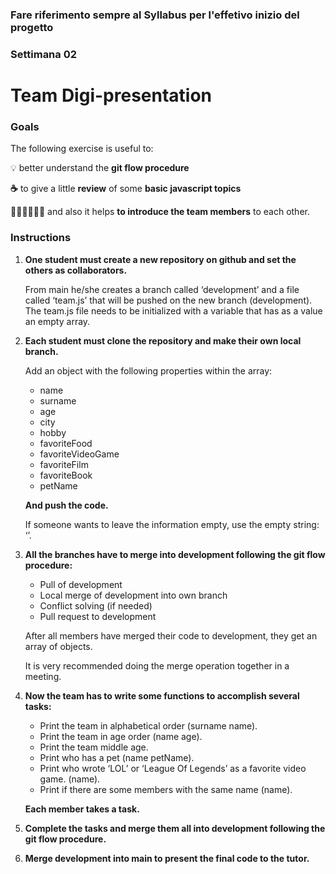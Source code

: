 ### Fare riferimento sempre al Syllabus per l'effetivo inizio del progetto
### Settimana 02
# **Team Digi-presentation**

### **Goals**

The following exercise is useful to:

💡 better understand the **git flow procedure** 

**☕** to give a little **review** of some **basic javascript topics** 

🧑‍🔧🧑‍🔧🧑‍🔧 and also it helps **to introduce the team members** to each other.

### **Instructions**

1. **One student must create a new repository on github and set the others as collaborators.** 
    
    From main he/she creates a branch called ‘development’ and a file called ‘team.js’ that will be pushed on the new branch (development). The team.js file needs to be initialized with a variable that has as a value an empty array.
    
2. **Each student must clone the repository and make their own local branch.**
    
    Add an object with the following properties within the array:
    
    - name
    - surname
    - age
    - city
    - hobby
    - favoriteFood
    - favoriteVideoGame
    - favoriteFilm
    - favoriteBook
    - petName
    
    **And push the code.**
    
    If someone wants to leave the information empty, use the empty string: ‘’.
    
3. **All the branches have to merge into development following the git flow procedure:**
    - Pull of development
    - Local merge of development into own branch
    - Conflict solving (if needed)
    - Pull request to development
    
    After all members have merged their code to development, they get an array of objects.
    
    It is very recommended doing the merge operation together in a meeting.
    
4. **Now the team has to write some functions to accomplish several tasks:**
    - Print the team in alphabetical order (surname name).
    - Print the team in age order (name age).
    - Print the team middle age.
    - Print who has a pet (name petName).
    - Print who wrote ‘LOL’ or ‘League Of Legends’ as a favorite video game. (name).
    - Print if there are some members with the same name (name).
    
    **Each member takes a task.**
    
5. **Complete the tasks and merge them all into development following the git flow procedure.**
    
    
6. **Merge development into main to present the final code to the tutor.**
